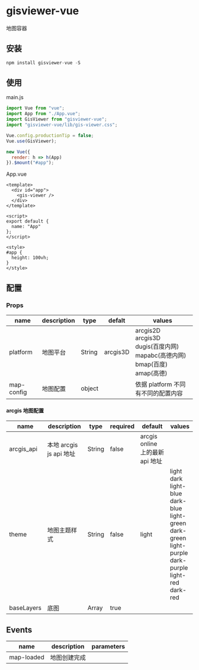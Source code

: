 # gisviewer-vue

地图容器

## 安装

```js
npm install gisviewer-vue -S
```

## 使用

main.js

```js
import Vue from "vue";
import App from "./App.vue";
import GisViewer from "gisviewer-vue";
import "gisviewer-vue/lib/gis-viewer.css";

Vue.config.productionTip = false;
Vue.use(GisViewer);

new Vue({
  render: h => h(App)
}).$mount("#app");
```

App.vue

```vue
<template>
  <div id="app">
    <gis-viewer />
  </div>
</template>

<script>
export default {
  name: "App"
};
</script>

<style>
#app {
  height: 100vh;
}
</style>
```

## 配置

### Props

| name       | description | type   | defalt   | values                                                                                  |
| ---------- | ----------- | ------ | -------- | --------------------------------------------------------------------------------------- |
| platform   | 地图平台    | String | arcgis3D | arcgis2D<br>arcgis3D<br>dugis(百度内网)<br>mapabc(高德内网)<br>bmap(百度)<br>amap(高德) |
| map-config | 地图配置    | object |          | 依据 platform 不同有不同的配置内容                                                      |

#### arcgis 地图配置

| name       | description             | type   | required | default                         | values                                                                                                                        |
| ---------- | ----------------------- | ------ | -------- | ------------------------------- | ----------------------------------------------------------------------------------------------------------------------------- |
| arcgis_api | 本地 arcgis js api 地址 | String | false    | arcgis online 上的最新 api 地址 |
| theme      | 地图主题样式            | String | false    | light                           | light<br>dark<br>light-blue<br>dark-blue<br>light-green<br>dark-green<br>light-purple<br>dark-purple<br>light-red<br>dark-red |
| baseLayers | 底图                    | Array  | true     |

## Events

| name       | description  | parameters |
| ---------- | ------------ | ---------- |
| map-loaded | 地图创建完成 |
